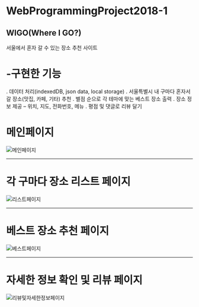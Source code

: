 # WebProgrammingProject2018-1

## WIGO(Where I GO?)
서울에서 혼자 갈 수 있는 장소 추천 사이트

# -구현한 기능
. 데이터 처리(indexedDB, json data, local storage)
. 서울특별시 내 구마다 혼자서 갈 장소(맛집, 카페, 기타) 추천
. 별점 순으로 각 테마에 맞는 베스트 장소 출력
. 장소 정보 제공 – 위치, 지도, 전화번호, 메뉴
. 평점 및 댓글로 리뷰 달기

# 메인페이지

![메인페이지](https://blogfiles.pstatic.net/MjAxODA3MDlfMTk1/MDAxNTMxMTQ2MzAwNTcw.-6w5FrHctl5nff5nzi-NwGKGmkFFk2fEMrzSSdTDeoog.cmY6Id-eZJXV99Wyc0Sq0BLng7KSVJJ2ZgJIdTOd71Yg.PNG.qkrgy1206/MainPage.png)

---
# 각 구마다 장소 리스트 페이지

![리스트페이지](https://blogfiles.pstatic.net/MjAxODA3MDlfMzAw/MDAxNTMxMTQ2Mjk4MzE2.tdYGST8t_KJ8gZy08x-4ikI1m8eLWMkGsL33xI-TDZYg.C32_3L0oRmQH7biPwWNxwXXU9lTnlcu_pJmbDg7XPLog.PNG.qkrgy1206/CafeListPage_%EC%84%B1%EB%8F%99%EA%B5%AC.png)

---
# 베스트 장소 추천 페이지

![베스트페이지](https://blogfiles.pstatic.net/MjAxODA3MDlfODIg/MDAxNTMxMTQ2MzAwNTc1.USiHu07MGdIVelpblYLi8UbIegZufMSNMo4v9s21QUog.SLCVTJzCzkGtIcL8z2ufP4xq1F-c6bU1Q7g_vn5JuOkg.PNG.qkrgy1206/BestPlacePage.png)

---
# 자세한 정보 확인 및 리뷰 페이지

![리뷰및자세한정보페이지](https://blogfiles.pstatic.net/MjAxODA3MDlfMTky/MDAxNTMxMTQ2MzA2MjI0.839Q3h0V9gaE-tNGNuuRvMXgQuoDnRYcpu_SNw5hPjgg.NDfQ4AAZb5EIaDF87IjZYkIfTwE5MfSsvqxJgZuU68Ug.PNG.qkrgy1206/Infromation_%EC%84%B1%EB%B6%81%EA%B5%AC.png)

